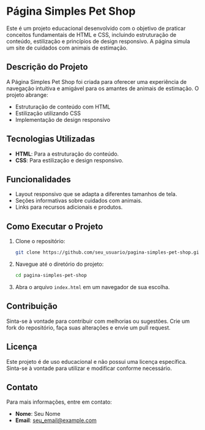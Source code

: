 # Página Simples Pet Shop

Este é um projeto educacional desenvolvido com o objetivo de praticar conceitos fundamentais de HTML e CSS, incluindo estruturação de conteúdo, estilização e princípios de design responsivo. A página simula um site de cuidados com animais de estimação.

## Descrição do Projeto

A Página Simples Pet Shop foi criada para oferecer uma experiência de navegação intuitiva e amigável para os amantes de animais de estimação. O projeto abrange:

- Estruturação de conteúdo com HTML
- Estilização utilizando CSS
- Implementação de design responsivo

## Tecnologias Utilizadas

- **HTML**: Para a estruturação do conteúdo.
- **CSS**: Para estilização e design responsivo.

## Funcionalidades

- Layout responsivo que se adapta a diferentes tamanhos de tela.
- Seções informativas sobre cuidados com animais.
- Links para recursos adicionais e produtos.

## Como Executar o Projeto

1. Clone o repositório:
   ```bash
   git clone https://github.com/seu_usuario/pagina-simples-pet-shop.git
   ```
2. Navegue até o diretório do projeto:
   ```bash
   cd pagina-simples-pet-shop
   ```
3. Abra o arquivo `index.html` em um navegador de sua escolha.

## Contribuição

Sinta-se à vontade para contribuir com melhorias ou sugestões. Crie um fork do repositório, faça suas alterações e envie um pull request.

## Licença

Este projeto é de uso educacional e não possui uma licença específica. Sinta-se à vontade para utilizar e modificar conforme necessário.

## Contato

Para mais informações, entre em contato:

- **Nome**: Seu Nome
- **Email**: seu_email@example.com
